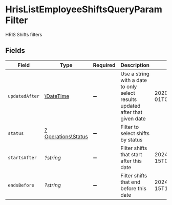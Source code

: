 # HrisListEmployeeShiftsQueryParamFilter

HRIS Shifts filters


## Fields

| Field                                                                         | Type                                                                          | Required                                                                      | Description                                                                   | Example                                                                       |
| ----------------------------------------------------------------------------- | ----------------------------------------------------------------------------- | ----------------------------------------------------------------------------- | ----------------------------------------------------------------------------- | ----------------------------------------------------------------------------- |
| `updatedAfter`                                                                | [\DateTime](https://www.php.net/manual/en/class.datetime.php)                 | :heavy_minus_sign:                                                            | Use a string with a date to only select results updated after that given date | 2020-01-01T00:00:00.000Z                                                      |
| `status`                                                                      | [?Operations\Status](../../Models/Operations/Status.md)                       | :heavy_minus_sign:                                                            | Filter to select shifts by status                                             |                                                                               |
| `startsAfter`                                                                 | *?string*                                                                     | :heavy_minus_sign:                                                            | Filter shifts that start after this date                                      | 2024-01-15T09:00                                                              |
| `endsBefore`                                                                  | *?string*                                                                     | :heavy_minus_sign:                                                            | Filter shifts that end before this date                                       | 2024-01-15T17:00                                                              |